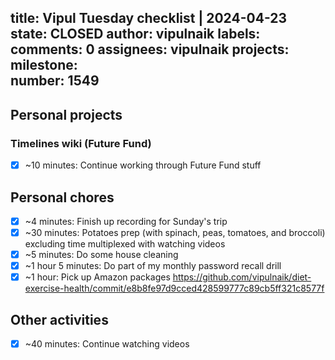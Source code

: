 title:	Vipul Tuesday checklist | 2024-04-23
state:	CLOSED
author:	vipulnaik
labels:	
comments:	0
assignees:	vipulnaik
projects:	
milestone:	
number:	1549
--
## Personal projects

### Timelines wiki (Future Fund)

- [x] ~10 minutes: Continue working through Future Fund stuff

## Personal chores

- [x] ~4 minutes: Finish up recording for Sunday's trip
- [x] ~30 minutes: Potatoes prep (with spinach, peas, tomatoes, and broccoli) excluding time multiplexed with watching videos
- [x] ~5 minutes: Do some house cleaning
- [x] ~1 hour 5 minutes: Do part of my monthly password recall drill
- [x] ~1 hour: Pick up Amazon packages https://github.com/vipulnaik/diet-exercise-health/commit/e8b8fe97d9cced428599777c89cb5ff321c8577f

## Other activities

- [x] ~40 minutes: Continue watching videos
